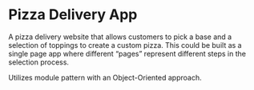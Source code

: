 # Pizza Delivery App

A pizza delivery website that allows customers to pick a base and a selection of toppings to create a custom pizza. This could be built as a single page app where different “pages” represent different steps in the selection process.

Utilizes module pattern with an Object-Oriented approach.